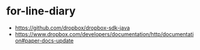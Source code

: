 # for-line-diary
- https://github.com/dropbox/dropbox-sdk-java
- https://www.dropbox.com/developers/documentation/http/documentation#paper-docs-update